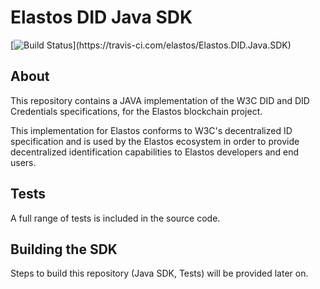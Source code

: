 # Elastos DID Java SDK

[![Build Status](https://travis-ci.com/elastos/Elastos.DID.Java.SDK.svg?)](https://travis-ci.com/elastos/Elastos.DID.Java.SDK)

## About

This repository contains a JAVA implementation of the W3C DID and DID Credentials  specifications, for the Elastos blockchain project.

This implementation for Elastos conforms to W3C's decentralized ID specification and is used by the Elastos ecosystem in order to provide decentralized identification capabilities to Elastos developers and end users.

## Tests

A full range of tests is included in the source code.

## Building the SDK

Steps to build this repository (Java SDK, Tests) will be provided later on.